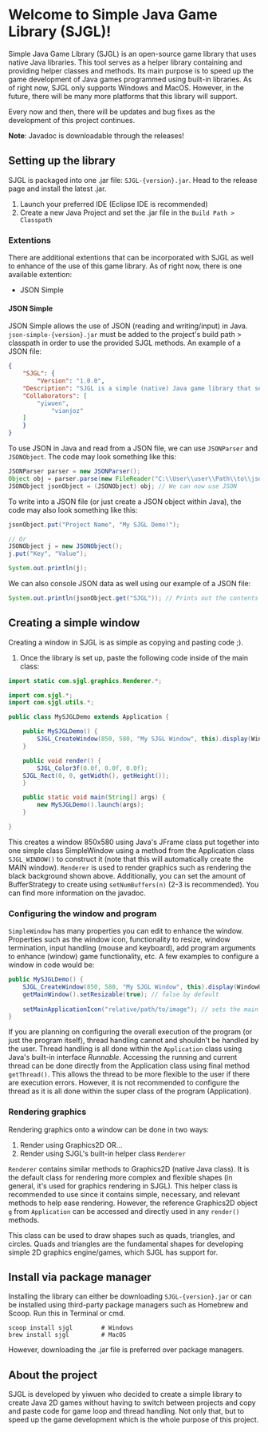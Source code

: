 # Welcome to Simple Java Game Library (SJGL)!

Simple Java Game Library (SJGL) is an open-source game library that uses native Java libraries. This tool serves as a helper library containing and providing helper classes and methods. Its main purpose is to speed up the game development of Java games programmed using built-in libraries. As of right now, SJGL only supports Windows and MacOS. However, in the future, there will be many more platforms that this library will support.

Every now and then, there will be updates and bug fixes as the development of this project continues.

**Note**: Javadoc is downloadable through the releases!

## Setting up the library
SJGL is packaged into one .jar file: ```SJGL-{version}.jar```. Head to the release page and install the latest .jar.
1. Launch your preferred IDE (Eclipse IDE is recommended)
2. Create a new Java Project and set the .jar file in the ```Build Path > Classpath```

### Extentions
There are additional extentions that can be incorporated with SJGL as well to enhance of the use of this game library. As of right now, there is one available extention:
- JSON Simple

#### JSON Simple
JSON Simple allows the use of JSON (reading and writing/input) in Java. ```json-simple-{version}.jar``` must be added to the project's build path > classpath in order to use the provided SJGL methods. An example of a JSON file:

```json
{
    "SJGL": {
        "Version": "1.0.0",
	"Description": "SJGL is a simple (native) Java game library that serves as a tool to speed up game development.",
	"Collaborators": [
	    "yiwuen", 
            "vianjoz"
	]
    }
}
```

To use JSON in Java and read from a JSON file, we can use ```JSONParser``` and ```JSONObject```. The code may look something like this:

```java
JSONParser parser = new JSONParser();
Object obj = parser.parse(new FileReader("C:\\User\\user\\Path\\to\\json"));
JSONObject jsonObject = (JSONObject) obj; // We can now use JSON
```

To write into a JSON file (or just create a JSON object within Java), the code may also look something like this:

```java
jsonObject.put("Project Name", "My SJGL Demo!");

// Or
JSONObject j = new JSONObject();
j.put("Key", "Value");

System.out.println(j);
```

We can also console JSON data as well using our example of a JSON file:

```java
System.out.println(jsonObject.get("SJGL")); // Prints out the contents of this key
```

## Creating a simple window
Creating a window in SJGL is as simple as copying and pasting code ;).
1. Once the library is set up, paste the following code inside of the main class: 
```java
import static com.sjgl.graphics.Renderer.*;

import com.sjgl.*;
import com.sjgl.utils.*;

public class MySJGLDemo extends Application {

    public MySJGLDemo() {
        SJGL_CreateWindow(850, 580, "My SJGL Window", this).display(WindowUtils.TERMINATE_WINDOW, true, true);
    }

    public void render() {
        SJGL_Color3f(0.0f, 0.0f, 0.0f);
	SJGL_Rect(0, 0, getWidth(), getHeight());
    }

    public static void main(String[] args) {
        new MySJGLDemo().launch(args);
    }

}
```
This creates a window 850x580 using Java's JFrame class put together into one simple class SimpleWindow using a method from the Application class ```SJGL_WINDOW()``` to construct it (note that this will automatically create the MAIN window). ```Renderer``` is used to render graphics such as rendering the black background shown above. Additionally, you can set the amount of BufferStrategy to create using ```setNumBuffers(n)``` (2-3 is recommended). You can find more information on the javadoc.

### Configuring the window and program
```SimpleWindow``` has many properties you can edit to enhance the window. Properties such as the window icon, functionality to resize, window termination, input handling (mouse and keyboard), add program arguments to enhance (window) game functionality, etc. A few examples to configure a window in code would be:
```java
public MySJGLDemo() {
    SJGL_CreateWindow(850, 580, "My SJGL Window", this).display(WindowUtils.TERMINATE_WINDOW, true, true); // to access this window, getMainWindow()
    getMainWindow().setResizable(true); // false by default
    
    setMainApplicationIcon("relative/path/to/image"); // sets the main window's application icon
}
```
If you are planning on configuring the overall execution of the program (or just the program itself), thread handling cannot and shouldn't be handled by the user. Thread handling is all done within the ```Application``` class using Java's built-in interface *Runnable*. Accessing the running and current thread can be done directly from the Application class using final method ```getThread()```. This allows the thread to be more flexible to the user if there are execution errors. However, it is not recommended to configure the thread as it is all done within the super class of the program (Application).

### Rendering graphics
Rendering graphics onto a window can be done in two ways:
1. Render using Graphics2D OR...
2. Render using SJGL's built-in helper class ```Renderer```

```Renderer``` contains similar methods to Graphics2D (native Java class). It is the default class for rendering more complex and flexible shapes (in general, it's used for graphics rendering in SJGL). This helper class is recommended to use since it contains simple, necessary, and relevant methods to help ease rendering. However, the reference Graphics2D object ```g``` from ```Application``` can be accessed and directly used in any ```render()``` methods.

This class can be used to draw shapes such as quads, triangles, and circles. Quads and triangles are the fundamental shapes for developing simple 2D graphics engine/games, which SJGL has support for.

## Install via package manager
Installing the library can either be downloading ```SJGL-{version}.jar``` or can be installed using third-party package managers such as Homebrew and Scoop. Run this in Terminal or cmd.

```
scoop install sjgl        # Windows
brew install sjgl         # MacOS
```

However, downloading the .jar file is preferred over package managers.

## About the project
SJGL is developed by yiwuen who decided to create a simple library to create Java 2D games without having to switch between projects and copy and paste code for game loop and thread handling. Not only that, but to speed up the game development which is the whole purpose of this project.
